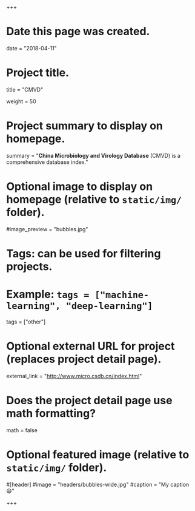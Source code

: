 +++
# Date this page was created.
date = "2018-04-11"

# Project title.
title = "CMVD"

weight = 50
# Project summary to display on homepage.
summary = "**China Microbiology and Virology Database** (CMVD) is a comprehensive database index."

# Optional image to display on homepage (relative to `static/img/` folder).
#image_preview = "bubbles.jpg"

# Tags: can be used for filtering projects.
# Example: `tags = ["machine-learning", "deep-learning"]`
tags = ["other"]

# Optional external URL for project (replaces project detail page).
external_link = "http://www.micro.csdb.cn/index.html"

# Does the project detail page use math formatting?
math = false

# Optional featured image (relative to `static/img/` folder).
#[header]
#image = "headers/bubbles-wide.jpg"
#caption = "My caption :smile:"


+++
